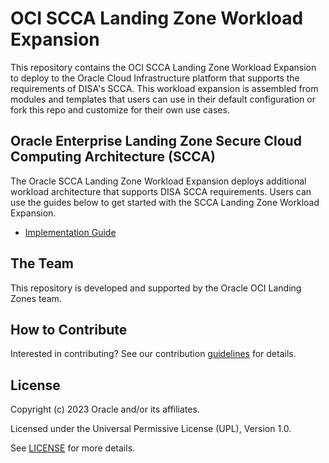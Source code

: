 # OCI SCCA Landing Zone Workload Expansion

This repository contains the OCI SCCA Landing Zone Workload Expansion to deploy to the Oracle Cloud Infrastructure platform that supports the requirements of DISA's SCCA. This workload expansion is assembled from modules and templates that users can use in their default configuration or fork this repo and customize for their own use cases.

## Oracle Enterprise Landing Zone Secure Cloud Computing Architecture (SCCA)

The Oracle SCCA Landing Zone Workload Expansion deploys additional workload architecture that supports DISA SCCA requirements. Users can use the guides below to get started with the SCCA Landing Zone Workload Expansion.

- [Implementation Guide](IMPLEMENTATION.md)

## The Team

This repository is developed and supported by the Oracle OCI Landing Zones team.

## How to Contribute

Interested in contributing?  See our contribution [guidelines](CONTRIBUTING.md) for details.

## License

Copyright (c) 2023 Oracle and/or its affiliates.

Licensed under the Universal Permissive License (UPL), Version 1.0.

See [LICENSE](./LICENSE) for more details.